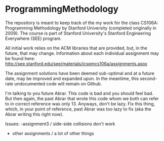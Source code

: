 ProgrammingMethodology
======================


The repository is meant to keep track of the my work for the class CS106A: Programming Methodology by Stanford University 
(completed originally in 2009). The course is part of Stanford University's Stanford Engineering Everywhere (SEE) program.

All initial work relies on the ACM libraries that are provided, but, in the future, that may change.
Information about each individual assignment may be found here:
http://see.stanford.edu/see/materials/icspmcs106a/assignments.aspx

The assignment solutions have been deemed sub-optimal and at a future date, may be improved and expanded upon.
In the meantime, this second-rate undocumented code will remain on Github. 

I'm talking to you future Abrar. This code is bad and you should feel bad. But then again, the past Abrar that wrote
this code whom we both can refer to in correct reference was only 13. Anyways, don't be lazy. Fix this thing, which, 
in your point of reference, past Abrar was too lazy to fix (aka the Abrar writing this right now).

Issues:
-assignment3 / side-side collisions don't work
- other assignments / a lot of other things

